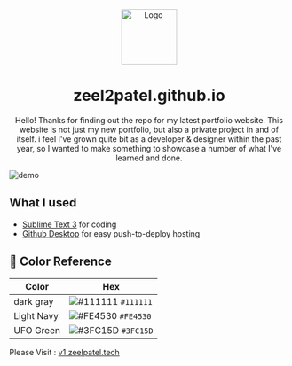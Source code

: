 <div align="center">
  <img alt="Logo" src="https://raw.githubusercontent.com/zeel2patel/V1/main/img/mario.png" width="100" />
</div>
<h1 align="center">
zeel2patel.github.io
</h1>
<p align="center">
Hello! Thanks for finding out the repo for my latest portfolio website. This website is not just my new portfolio, but also a private project in and of itself. i feel I've grown quite bit as a developer & designer within the past year, so I wanted to make something to showcase a number of what I've learned and done.
</p>

![demo](https://raw.githubusercontent.com/zeel2patel/zeel2patel.github.io/main/img/Zeel%20Patel%20_%20Pyt.png)

## What I used
- [Sublime Text 3](https://www.sublimetext.com/3) for coding
- [Github Desktop](https://desktop.github.com) for easy push-to-deploy hosting

## 🎨 Color Reference

| Color          | Hex                                                                |
| -------------- | ------------------------------------------------------------------ |
| dark gray      | ![#111111](https://via.placeholder.com/10/111111?text=+) `#111111` |
| Light Navy     | ![#FE4530](https://via.placeholder.com/10/FE4530?text=+) `#FE4530` |
| UFO Green      | ![#3FC15D](https://via.placeholder.com/10/3FC15D?text=+) `#3FC15D` |


Please Visit : [v1.zeelpatel.tech](https://v1.zeelpatel.tech/)


